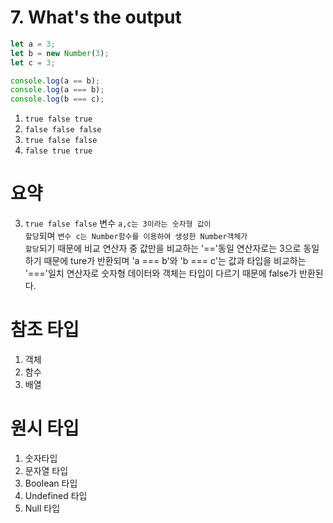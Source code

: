 # 7. What's the output

```javascript
let a = 3;
let b = new Number(3);
let c = 3;

console.log(a == b);
console.log(a === b);
console.log(b === c);
```

1.  <code>true false true</code>
2.  <code>false false false</code>
3.  <code>true false false</code>
4.  <code>false true true</code>

# 요약

3. <code>true false false</code>
   변수 <code>a,c는 3이라는 숫자형 값이 할당</code>되며 <code>변수 c는 Number함수를 이용하여 생성한 Number객체가 할당</code>되기 때문에 비교 연산자 중 값만을 비교하는 '=='동일 연산자로는 3으로 동일하기 때문에 ture가 반환되며 'a === b'와 'b === c'는 값과 타입을 비교하는 '==='일치 연산자로 숫자형 데이터와 객체는 타입이 다르기 때문에 false가 반환된다.

# 참조 타입

1. 객체
2. 함수
3. 배열

# 원시 타입

1. 숫자타입
2. 문자열 타입
3. Boolean 타입
4. Undefined 타입
5. Null 타입

